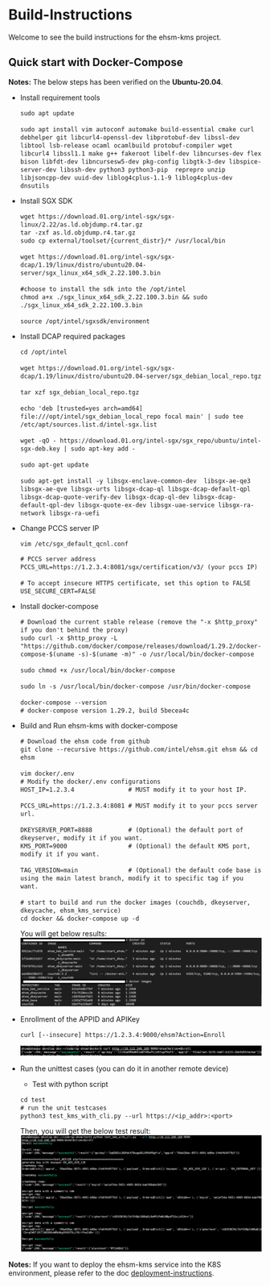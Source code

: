 # Build-Instructions

Welcome to see the build instructions for the ehsm-kms project.


## Quick start with Docker-Compose
**Notes:** The below steps has been verified on the **Ubuntu-20.04**. <br>

* Install requirement tools
    ``` shell
    sudo apt update

    sudo apt install vim autoconf automake build-essential cmake curl debhelper git libcurl4-openssl-dev libprotobuf-dev libssl-dev libtool lsb-release ocaml ocamlbuild protobuf-compiler wget libcurl4 libssl1.1 make g++ fakeroot libelf-dev libncurses-dev flex bison libfdt-dev libncursesw5-dev pkg-config libgtk-3-dev libspice-server-dev libssh-dev python3 python3-pip  reprepro unzip libjsoncpp-dev uuid-dev liblog4cplus-1.1-9 liblog4cplus-dev dnsutils
    ```

* Install SGX SDK
    ```shell
    wget https://download.01.org/intel-sgx/sgx-linux/2.22/as.ld.objdump.r4.tar.gz
    tar -zxf as.ld.objdump.r4.tar.gz
    sudo cp external/toolset/{current_distr}/* /usr/local/bin

    wget https://download.01.org/intel-sgx/sgx-dcap/1.19/linux/distro/ubuntu20.04-server/sgx_linux_x64_sdk_2.22.100.3.bin

    #choose to install the sdk into the /opt/intel
    chmod a+x ./sgx_linux_x64_sdk_2.22.100.3.bin && sudo ./sgx_linux_x64_sdk_2.22.100.3.bin

    source /opt/intel/sgxsdk/environment
    ```

* Install DCAP required packages
    ```shell
    cd /opt/intel

    wget https://download.01.org/intel-sgx/sgx-dcap/1.19/linux/distro/ubuntu20.04-server/sgx_debian_local_repo.tgz

    tar xzf sgx_debian_local_repo.tgz

    echo 'deb [trusted=yes arch=amd64] file:///opt/intel/sgx_debian_local_repo focal main' | sudo tee /etc/apt/sources.list.d/intel-sgx.list

    wget -qO - https://download.01.org/intel-sgx/sgx_repo/ubuntu/intel-sgx-deb.key | sudo apt-key add -

    sudo apt-get update

    sudo apt-get install -y libsgx-enclave-common-dev  libsgx-ae-qe3 libsgx-ae-qve libsgx-urts libsgx-dcap-ql libsgx-dcap-default-qpl libsgx-dcap-quote-verify-dev libsgx-dcap-ql-dev libsgx-dcap-default-qpl-dev libsgx-quote-ex-dev libsgx-uae-service libsgx-ra-network libsgx-ra-uefi
    ```

* Change PCCS server IP
    ``` shell
    vim /etc/sgx_default_qcnl.conf
    ```
    ``` vi
    # PCCS server address
    PCCS_URL=https://1.2.3.4:8081/sgx/certification/v3/ (your pccs IP)

    # To accept insecure HTTPS certificate, set this option to FALSE
    USE_SECURE_CERT=FALSE
    ```

* Install docker-compose
    ``` shell
    # Download the current stable release (remove the "-x $http_proxy" if you don't behind the proxy)
    sudo curl -x $http_proxy -L "https://github.com/docker/compose/releases/download/1.29.2/docker-compose-$(uname -s)-$(uname -m)" -o /usr/local/bin/docker-compose

    sudo chmod +x /usr/local/bin/docker-compose

    sudo ln -s /usr/local/bin/docker-compose /usr/bin/docker-compose

    docker-compose --version
    # docker-compose version 1.29.2, build 5becea4c
    ```

* Build and Run ehsm-kms with docker-compose
    ```shell
    # Download the ehsm code from github
    git clone --recursive https://github.com/intel/ehsm.git ehsm && cd ehsm

    vim docker/.env
    # Modify the docker/.env configurations
    HOST_IP=1.2.3.4               # MUST modify it to your host IP.

    PCCS_URL=https://1.2.3.4:8081 # MUST modify it to your pccs server url.

    DKEYSERVER_PORT=8888          # (Optional) the default port of dkeyserver, modify it if you want.
    KMS_PORT=9000                 # (Optional) the default KMS port, modify it if you want.

    TAG_VERSION=main              # (Optional) the default code base is using the main latest branch, modify it to specific tag if you want.

    # start to build and run the docker images (couchdb, dkeyserver, dkeycache, ehsm_kms_service)
    cd docker && docker-compose up -d
    ```
    You will get below results:<br>
    ![image](diagrams/docker-compose-result.PNG)

* Enrollment of the APPID and APIKey
    ``` shell
    curl [--insecure] https://1.2.3.4:9000/ehsm?Action=Enroll
    ```
    ![image](diagrams/enroll.PNG)

* Run the unittest cases (you can do it in another remote device)
    * Test with python script
    ``` shell
    cd test
    # run the unit testcases
    python3 test_kms_with_cli.py --url https://<ip_addr>:<port>
    ```
    Then, you will get the below test result:<br>
    ![unittest-result-with-rest.png](diagrams/unittest-result-with-rest.PNG)


**Notes:**
If you want to deploy the ehsm-kms service into the K8S environment, please refer to the doc [deployment-instructions](deployment-instructions.md).

